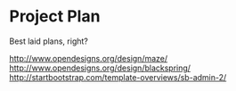 # Project Plan

Best laid plans, right? 

http://www.opendesigns.org/design/maze/
http://www.opendesigns.org/design/blackspring/
http://startbootstrap.com/template-overviews/sb-admin-2/
